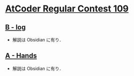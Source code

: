 # [AtCoder Regular Contest 109](https://atcoder.jp/contests/arc109)

## [B - log](https://atcoder.jp/contests/arc109/tasks/arc109_b)
- 解説は Obsidian に有り．

## [A - Hands](https://atcoder.jp/contests/arc109/tasks/arc109_a)
- 解説は Obsidian に有り．
